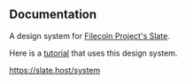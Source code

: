 ## Documentation

A design system for [Filecoin Project's Slate](https://github.com/filecoin-project/slate).

Here is a [tutorial](https://docs.filecoin.io/how-to/build-filecoin-web-applications-with-textile-and-react/) that uses this design system.

https://slate.host/system
